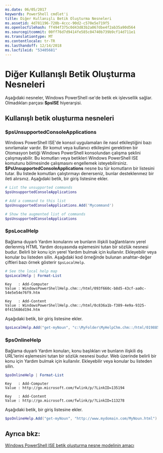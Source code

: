 ```yaml
---
ms.date: 06/05/2017
keywords: PowerShell cmdlet'i
title: Diğer Kullanışlı Betik Oluşturma Nesneleri
ms.assetid: 4d781196-720b-4ccc-90d2-c570e5e719f5
ms.openlocfilehash: ff494f375c0d43d83b2a067dbe4f2ab35a90d564
ms.sourcegitcommit: 00ff76d7d9414fe585c04740b739b9cf14d711e1
ms.translationtype: MT
ms.contentlocale: tr-TR
ms.lasthandoff: 12/14/2018
ms.locfileid: "53405681"
---
```

# <a name="other-useful-scripting-objects"></a>Diğer Kullanışlı Betik Oluşturma Nesneleri

Aşağıdaki nesneler, Windows PowerShell ıse'de betik ek işlevsellik sağlar. Olmadıkları parçası **$psISE** hiyerarşisi.

## <a name="useful-scripting-objects"></a>Kullanışlı betik oluşturma nesneleri

### <a name="psunsupportedconsoleapplications"></a>$psUnsupportedConsoleApplications

Windows PowerShell ISE'de konsol uygulamaları ile nasıl etkileştiğini bazı sınırlamalar vardır. Bir komut veya kullanıcı etkileşimi gerektiren bir Otomasyon betiği Windows PowerShell konsolundan çalışma şeklini çalışmayabilir. Bu komutları veya betikleri Windows PowerShell ISE komutunu bölmesinde çalışmasını engellemek isteyebilirsiniz. **$PsUnsupportedConsoleApplications** nesne bu tür komutların bir listesini tutar. Bu listede komutları çalıştırmayı denerseniz, bunlar desteklenmez bir ileti alırsınız. Aşağıdaki betik, bir giriş listesine ekler.

```powershell
# List the unsupported commands
$psUnsupportedConsoleApplications

# Add a command to this list
$psUnsupportedConsoleApplications.Add('Mycommand')

# Show the augmented list of commands
$psUnsupportedConsoleApplications
```

### <a name="pslocalhelp"></a>$psLocalHelp

Bağlama duyarlı Yardım konularını ve bunların ilişkili bağlantılarını yerel derlenmiş HTML Yardım dosyasında eşlemesini tutan bir sözlük nesnesi budur. Belirli bir konu için yerel Yardım bulmak için kullanılır. Ekleyebilir veya konular bu listeden silin. Aşağıdaki kod örneğinde bulunan anahtar-değer çiftleri bazı örnek gösterir `$psLocalHelp`.

```powershell
# See the local help map
$psLocalHelp | Format-List
```

```output
Key   : Add-Computer
Value : WindowsPowerShellHelp.chm::/html/093f660c-b8d5-43cf-aa0c-54e5e54e76f9.htm

Key   : Add-Content
Value : WindowsPowerShellHelp.chm::/html/0c836a1b-f389-4e9a-9325-0f415686d194.htm
```

Aşağıdaki betik, bir giriş listesine ekler.

```powershell
$psLocalHelp.Add("get-myNoun", "c:\MyFolder\MyHelpChm.chm::/html/0198854a-1298-57ae-aa0c-87b5e5a84712.htm")
```

### <a name="psonlinehelp"></a>$psOnlineHelp

Bağlama duyarlı Yardım konuları, konu başlıkları ve bunların ilişkili dış URL'lerini eşlemesini tutan bir sözlük nesnesi budur. Web üzerinde belirli bir konu için Yardım bulmak için kullanılır. Ekleyebilir veya konular bu listeden silin.

```powershell
$psOnlineHelp | Format-List
```

```output
Key   : Add-Computer
Value : http://go.microsoft.com/fwlink/p/?LinkID=135194

Key   : Add-Content
Value : http://go.microsoft.com/fwlink/p/?LinkID=113278
```

Aşağıdaki betik, bir giriş listesine ekler.

```powershell
$psOnlineHelp.Add("get-myNoun", "http://www.mydomain.com/MyNoun.html")
```

## <a name="see-also"></a>Ayrıca bkz:

[Windows PowerShell ISE betik oluşturma nesne modelinin amacı](../components/ise/object-model/Purpose-of-the-Windows-PowerShell-ISE-Scripting-Object-Model.md)